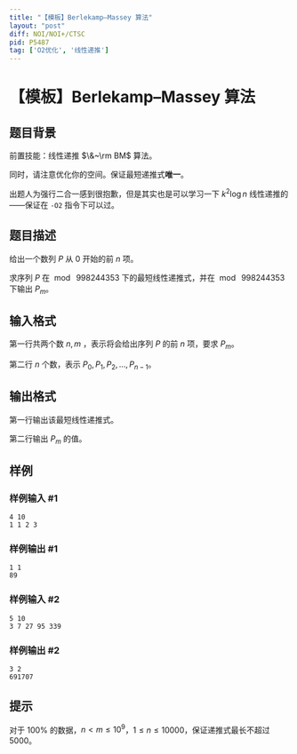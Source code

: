 ```yaml
---
title: "【模板】Berlekamp–Massey 算法"
layout: "post"
diff: NOI/NOI+/CTSC
pid: P5487
tag: ['O2优化', '线性递推']
---
```

# 【模板】Berlekamp–Massey 算法
## 题目背景

前置技能：线性递推 $\&~\rm BM$ 算法。

同时，请注意优化你的空间。保证最短递推式**唯一**。

出题人为强行二合一感到很抱歉，但是其实也是可以学习一下 $k^2 \log n$ 线性递推的——保证在 `-O2` 指令下可以过。
## 题目描述

给出一个数列 $P$ 从 $0$ 开始的前 $n$ 项。

求序列 $P$ 在 $\bmod~998244353$ 下的最短线性递推式，并在 $\bmod~998244353$ 下输出 $P_m$。
## 输入格式

第一行共两个数 $n,m$ ，表示将会给出序列 $P$ 的前 $n$ 项，要求 $P_m$。

第二行 $n$ 个数，表示 $P_0,P_1,P_2,\ldots,P_{n-1}$。
## 输出格式

第一行输出该最短线性递推式。

第二行输出 $P_m$ 的值。
## 样例

### 样例输入 #1
```
4 10
1 1 2 3

```
### 样例输出 #1
```
1 1 
89

```
### 样例输入 #2
```
5 10
3 7 27 95 339
```
### 样例输出 #2
```
3 2
691707

```
## 提示

对于 $100 \%$ 的数据，$n < m \le {10}^9$，$1 \le n \le 10000$，保证递推式最长不超过 $5000$。

